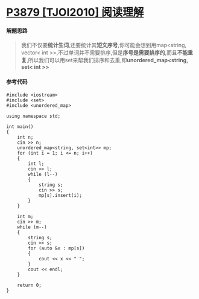 # [P3879 [TJOI2010] 阅读理解](https://www.luogu.com.cn/problem/P3879)
#### 解题思路
>我们不仅要**统计生词**,还要统计其**短文序号**,你可能会想到用map<string, vector< int >>,不过单词并不需要排序,但是**序号是需要排序的**,而且**不能重复**,所以我们可以用set来帮我们排序和去重,即**unordered_map<string, set< int >>**
#### 参考代码
```
#include <iostream>
#include <set>
#include <unordered_map>

using namespace std;

int main()
{
    int n;
    cin >> n;
    unordered_map<string, set<int>> mp;
    for (int i = 1; i <= n; i++)
    {
        int l;
        cin >> l;
        while (l--)
        {
            string s;
            cin >> s;
            mp[s].insert(i);
        }
    }

    int m;
    cin >> m;
    while (m--)
    {
        string s;
        cin >> s;
        for (auto &x : mp[s])
        {
            cout << x << " ";
        }
        cout << endl;
    }

    return 0;
}
```

